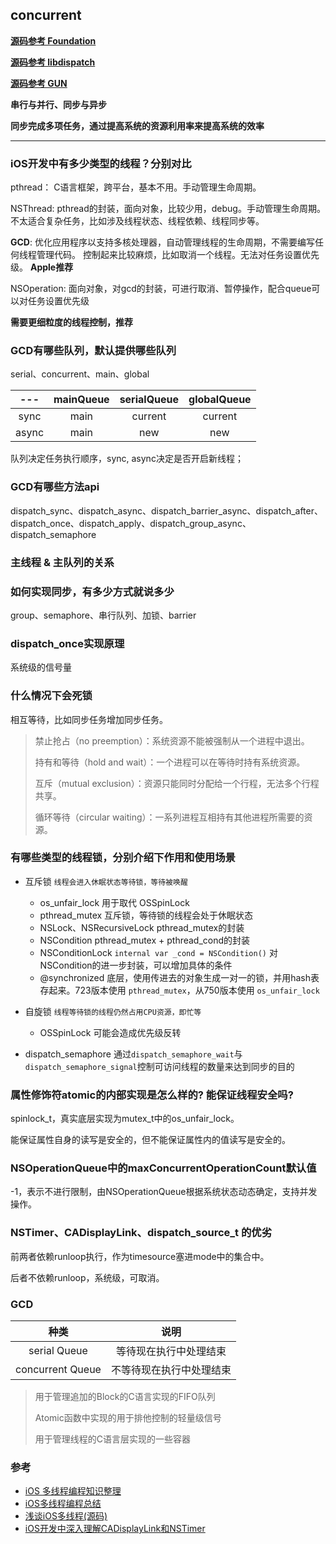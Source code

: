 ## concurrent

**[源码参考 Foundation](https://github.com/apple/swift-corelibs-foundation)**

**[源码参考 libdispatch](https://github.com/apple/swift-corelibs-libdispatch)**

**[源码参考 GUN](https://github.com/gnustep/libs-base/tree/master)**

**串行与并行、同步与异步**

**同步完成多项任务，通过提高系统的资源利用率来提高系统的效率**

---

### iOS开发中有多少类型的线程？分别对比
pthread： C语言框架，跨平台，基本不用。手动管理生命周期。

NSThread: pthread的封装，面向对象，比较少用，debug。手动管理生命周期。
不太适合复杂任务，比如涉及线程状态、线程依赖、线程同步等。

**GCD**: 优化应用程序以支持多核处理器，自动管理线程的生命周期，不需要编写任何线程管理代码。
控制起来比较麻烦，比如取消一个线程。无法对任务设置优先级。
**Apple推荐**

NSOperation: 面向对象，对gcd的封装，可进行取消、暂停操作，配合queue可以对任务设置优先级

**需要更细粒度的线程控制，推荐**

### GCD有哪些队列，默认提供哪些队列
serial、concurrent、main、global

|  ---  | mainQueue | serialQueue | globalQueue |
| :---: | :-------: | :---------: | :---------: |
| sync  |   main    |   current   |   current   |
| async |   main    |     new     |     new     |

队列决定任务执行顺序，sync, async决定是否开启新线程；

### GCD有哪些方法api
dispatch_sync、dispatch_async、dispatch_barrier_async、dispatch_after、dispatch_once、dispatch_apply、dispatch_group_async、dispatch_semaphore

### 主线程 & 主队列的关系


### 如何实现同步，有多少方式就说多少
group、semaphore、串行队列、加锁、barrier

### dispatch_once实现原理
系统级的信号量

### 什么情况下会死锁
相互等待，比如同步任务增加同步任务。

> 禁止抢占（no preemption）：系统资源不能被强制从一个进程中退出。
> 
> 持有和等待（hold and wait）：一个进程可以在等待时持有系统资源。
> 
> 互斥（mutual exclusion）：资源只能同时分配给一个行程，无法多个行程共享。
> 
> 循环等待（circular waiting）：一系列进程互相持有其他进程所需要的资源。

### 有哪些类型的线程锁，分别介绍下作用和使用场景

- 互斥锁 `线程会进入休眠状态等待锁，等待被唤醒`
  - os_unfair_lock 用于取代 OSSpinLock
  - pthread_mutex 互斥锁，等待锁的线程会处于休眠状态
  - NSLock、NSRecursiveLock pthread_mutex的封装
  - NSCondition pthread_mutex + pthread_cond的封装
  - NSConditionLock `internal var _cond = NSCondition()`  对NSCondition的进一步封装，可以增加具体的条件
  - @synchronized 底层，使用传进去的对象生成一对一的锁，并用hash表存起来。723版本使用 `pthread_mutex`，从750版本使用 `os_unfair_lock`

- 自旋锁 `线程等待锁的线程仍然占用CPU资源，即忙等`
  - OSSpinLock 可能会造成优先级反转

- dispatch_semaphore
  通过`dispatch_semaphore_wait`与`dispatch_semaphore_signal`控制可访问线程的数量来达到同步的目的


### 属性修饰符atomic的内部实现是怎么样的? 能保证线程安全吗?
spinlock_t，真实底层实现为mutex_t中的os_unfair_lock。

能保证属性自身的读写是安全的，但不能保证属性内的值读写是安全的。

### NSOperationQueue中的maxConcurrentOperationCount默认值
-1，表示不进行限制，由NSOperationQueue根据系统状态动态确定，支持并发操作。

### NSTimer、CADisplayLink、dispatch_source_t 的优劣
前两者依赖runloop执行，作为timesource塞进mode中的集合中。

后者不依赖runloop，系统级，可取消。

### GCD
|       种类       |           说明           |
| :--------------: | :----------------------: |
|   serial Queue   |  等待现在执行中处理结束  |
| concurrent Queue | 不等待现在执行中处理结束 |

> 用于管理追加的Block的C语言实现的FIFO队列
> 
> Atomic函数中实现的用于排他控制的轻量级信号
> 
> 用于管理线程的C语言层实现的一些容器

### 参考
- [iOS 多线程编程知识整理](https://dnduuhn.com/2018/12/02/iOS-%E5%A4%9A%E7%BA%BF%E7%A8%8B%E7%BC%96%E7%A8%8B%E7%9F%A5%E8%AF%86%E6%95%B4%E7%90%86/)
- [iOS多线程编程总结](https://bestswifter.com/multithreadconclusion/)
- [浅谈iOS多线程(源码)](https://leylfl.github.io/2018/01/16/%E6%B5%85%E8%B0%88iOS%E5%A4%9A%E7%BA%BF%E7%A8%8B-%E6%BA%90%E7%A0%81/)
- [iOS开发中深入理解CADisplayLink和NSTimer](http://www.codeceo.com/article/ios-cadisplaylink-nstimer.html)